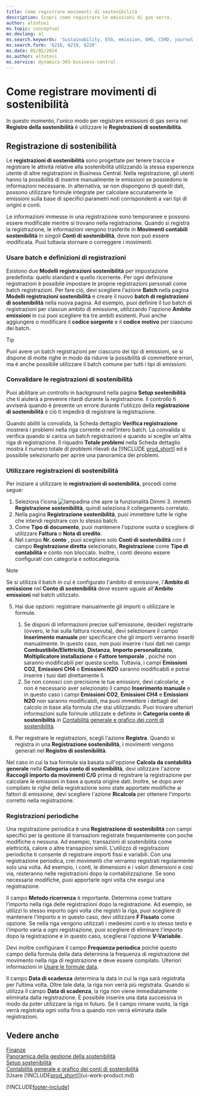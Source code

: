 ```yaml
---
title: Come registrare movimenti di sostenibilità
description: Scopri come registrare le emissioni di gas serra.
author: altotovi
ms.topic: conceptual
ms.devlang: al
ms.search.keywords: 'Sustainability, ESG, emission, GHG, CSRD, journal'
ms.search.form: '6216, 6219, 6220'
ms.date: 05/02/2024
ms.author: altotovi
ms.service: dynamics-365-business-central
---
```


# Come registrare movimenti di sostenibilità  

In questo momento, l'unico modo per registrare emissioni di gas serra nel **Registro della sostenibilità** è utilizzare le **Registrazioni di sostenibilità**.   

## Registrazione di sostenibilità  

Le **registrazioni di sostenibilità** sono progettate per tenere traccia e registrare le attività relative alla sostenibilità utilizzando la stessa esperienza utente di altre registrazioni in Business Central. Nella registrazione, gli utenti hanno la possibilità di inserire manualmente le emissioni se possiedono le informazioni necessarie. In alternativa, se non dispongono di questi dati, possono utilizzare formule integrate per calcolare accuratamente le emissioni sulla base di specifici parametri noti corrispondenti a vari tipi di origini e conti. 

Le informazioni immesse in una registrazione sono temporanee e possono essere modificate mentre si trovano nella registrazione. Quando si registra la registrazione, le informazioni vengono trasferite in **Movimenti contabili sostenibilità** in singoli **Conti di sostenibilità**, dove non può essere modificata. Puoi tuttavia stornare o correggere i movimenti.  

### Usare batch e definizioni di registrazioni 

Esistono due **Modelli registrazioni sostenibilità** per impostazione predefinita: quello standard e quello ricorrente. Per ogni definizione registrazioni è possibile impostare le proprie registrazioni personali come batch registrazioni. Per fare ciò, devi scegliere l'azione **Batch** nella pagina **Modelli registrazioni sostenibilità** e creare il nuovo **batch di registrazioni di sostenibilità** nella nuova pagina. Ad esempio, puoi definire il tuo batch di registrazioni per ciascun ambito di emissione, utilizzando l'opzione **Ambito emissioni** in cui puoi scegliere tra tre ambiti esistenti. Puoi anche aggiungere o modificare il **codice sorgente** e il **codice motivo** per ciascuno dei batch. 

>[!TIP]
>Puoi avere un batch registrazioni per ciascuno dei tipi di emissioni, se si dispone di molte righe in modo da ridurre la possibilità di commettere errori, ma è anche possibile utilizzare il batch comune per tutti i tipi di emissioni.   

### Convalidare le registrazioni di sostenibilità 

Puoi abilitare un controllo in background nella pagina **Setup sostenibilità** che ti aiuterà a prevenire ritardi durante la registrazione. Il controllo ti avviserà quando è presente un errore durante l'utilizzo della **registrazione di sostenibilità** e ciò ti impedirà di registrare la registrazione.  

Quando abiliti la convalida, la Scheda dettaglio **Verifica registrazione** mostrerà i problemi nella riga corrente e nell'intero batch. La convalida si verifica quando si carica un batch registrazioni e quando si sceglie un'altra riga di registrazione. Il riquadro **Totale problemi** nella Scheda dettaglio mostra il numero totale di problemi rilevati da [!INCLUDE [prod_short](includes/prod_short.md)] ed è possibile selezionarlo per aprire una panoramica dei problemi. 

### Utilizzare registrazioni di sostenibilità 

Per iniziare a utilizzare le **registrazioni di sostenibilità**, procedi come segue:   

1. Seleziona l'icona ![lampadina che apre la funzionalità Dimmi 3.](media/ui-search/search_small.png "Dimmi cosa vuoi fare") immetti **Registrazione sostenibilità**, quindi seleziona il collegamento correlato. 
2. Nella pagina **Registrazione sostenibilità**, puoi immettere tutte le righe che intendi registrare con lo stesso batch.  
3. Come **Tipo di documento**, puoi mantenere l'opzione vuota o scegliere di utilizzare **Fattura** o **Nota di credito**.  
4. Nel campo **Nr. conto** , puoi scegliere solo **Conti di sostenibilità** con il campo **Registrazione diretta** selezionato, **Registrazione** come **Tipo di contabilità** e conto non bloccato. Inoltre, i conti devono essere configurati con categoria e sottocategoria.  

>[!NOTE]
>Se si utilizza il batch in cui è configurato l'ambito di emissione, l'**Ambito di emissione** nel **Conto di sostenibilità** deve essere uguale all'**Ambito emissioni** nel batch utilizzato.  

5. Hai due opzioni: registrare manualmente gli importi o utilizzare le formule.   

    1. Se disponi di informazioni precise sull'emissione, desideri registrarle (ovvero, le hai sulla fattura ricevuta), devi selezionare il campo **Inserimento manuale** per specificare che gli importi verranno inseriti manualmente. In questo caso, non puoi inserire i tuoi dati nei campi **Combustibile/Elettricità**, **Distanza**, **Importo personalizzato**, **Moltiplicatore installazione** e **Fattore temporale** , poiché non saranno modificabili per questa scelta. Tuttavia, i campi **Emissioni CO2**, **Emissioni CH4** e **Emissioni N2O** saranno modificabili e potrai inserire i tuoi dati direttamente lì. 
    2. Se non conosci con precisione le tue emissioni, devi calcolarle, e non è necessario aver selezionato il campo **Inserimento manuale** e in questo caso i campi **Emissioni CO2**, **Emissioni CH4** e **Emissioni N2O** non saranno modificabili, ma puoi immettere i dettagli del calcolo in base alla formula che stai utilizzando. Puoi trovare ulteriori informazioni sulle formule utilizzate e definite in **Categoria conto di sostenibilità** in [Contabilità generale e grafico dei conti di sostenibilità](finance-sustainability-accounts-ledger.md#account-categories).
    
7. Per registrare le registrazioni, scegli l'azione **Registra**. Quando si registra in una **Registrazione sostenibilità**, i movimenti vengono generati nel **Registro di sostenibilità**. 

Nel caso in cui la tua formula sia basata sull'opzione **Calcola da contabilità generale** nella **Categoria conto di sostenibilità**, devi utilizzare l'azione **Raccogli importo da movimenti C/G** prima di registrare la registrazione per calcolare le emissioni in base a questa origine dati. Inoltre, se dopo aver compilato le righe della registrazione sono state apportate modifiche ai fattori di emissione, devi scegliere l'azione **Ricalcola** per ottenere l'importo corretto nella registrazione.  

### Registrazioni periodiche 

Una registrazione periodica è una **Registrazione di sostenibilità** con campi specifici per la gestione di transazioni registrate frequentemente con poche modifiche o nessuna. Ad esempio, transazioni di sostenibilità come elettricità, calore o altre transazioni simili. L'utilizzo di registrazioni periodiche ti consente di registrare importi fissi e variabili. Con una registrazione periodica, crei movimenti che verranno registrati regolarmente solo una volta. Ad esempio, i conti, le dimensioni e i valori dimensioni e così via, resteranno nelle registrazioni dopo la contabilizzazione. Se sono necessarie modifiche, puoi apportarle ogni volta che esegui una registrazione. 

Il campo **Metodo ricorrenza** è importante. Determina come trattare l'importo nella riga delle registrazioni dopo la registrazione. Ad esempio, se utilizzi lo stesso importo ogni volta che registri la riga, puoi scegliere di mantenere l'importo e in questo caso, devi utilizzare **F Fissato** come opzione. Se nella riga vengono utilizzati i medesimi conti e lo stesso testo e l'importo varia a ogni registrazione, puoi scegliere di eliminare l'importo dopo la registrazione e in questo caso, sceglierai l'opzione **V-Variabile**. 

Devi inoltre configurare il campo **Frequenza periodica** poiché questo campo della formula della data determina la frequenza di registrazione del movimento nella riga di registrazione e deve essere compilato. Ulteriori informazioni in [Usare le formule data](ui-enter-date-ranges.md#use-date-formulas).  

Il campo **Data di scadenza** determina la data in cui la riga sarà registrata per l’ultima volta. Oltre tale data, la riga non verrà più registrata. Quando si utilizza il campo **Data di scadenza**, la riga non viene immediatamente eliminata dalla registrazione. È possibile inserire una data successiva in modo da poter utilizzare la riga in futuro. Se il campo rimane vuoto, la riga verrà registrata ogni volta fino a quando non verrà eliminata dalle registrazioni.  

## Vedere anche  
[Finanze](finance.md)    
[Panoramica della gestione della sostenibilità](finance-manage-sustainability.md)   
[Setup sostenibilità](finance-sustainability-setup.md)   
[Contabilità generale e grafico dei conti di sostenibilità](finance-sustainability-accounts-ledger.md)   
[Usare [!INCLUDE[prod_short](includes/prod_short.md)]](ui-work-product.md)   

[!INCLUDE[footer-include](includes/footer-banner.md)]

